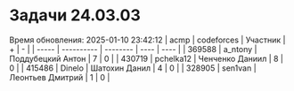 # Задачи 24.03.03
Время обновления: 2025-01-10 23:42:12
| acmp  | codeforces | Участник | +    | -    |
| ----- | ---------- | -------- | ---- | ---- |
| 369588 | a_ntony | Поддубецкий Антон | 7 | 0 |
| 430719 | pchelka12 | Ченченко Даниил | 8 | 0 |
| 415486 | Dinelo | Шатохин Данил | 4 | 0 |
| 328905 | sen1van | Леонтьев Дмитрий | 1 | 0 |
